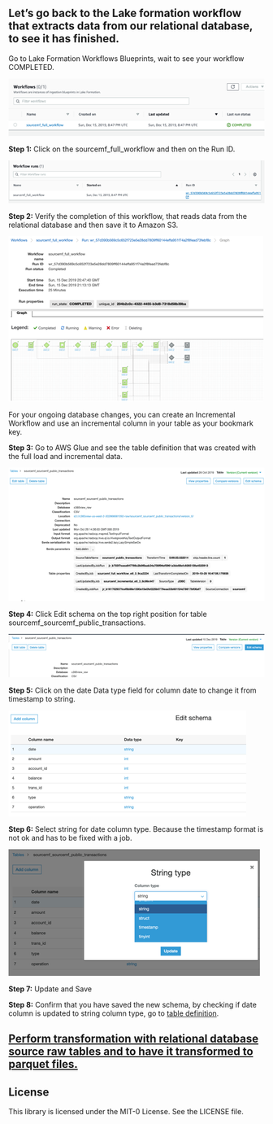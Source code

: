 ## Let’s go back to the Lake formation workflow that extracts data from our relational database, to see it has finished.

Go to Lake Formation Workflows Blueprints, wait to see your workflow COMPLETED.

![bp 0](pic-wf00.png)


**Step 1:** Click on the sourcemf_full_workflow and then on the Run ID.

![bp 0](pic-wf01.png)


**Step 2:** Verify the completion of this workflow, that reads data from the relational database and then save it to Amazon S3.

![bp 1](pic-wf02.png)

For your ongoing database changes, you can create an Incremental Workflow and use an incremental column in your table as your bookmark key.




**Step 3:** Go to AWS Glue and see the table definition that was created with the full load and incremental data.

![bp 1](pic-wf03.png)

**Step 4:** Click Edit schema on the top right position for table sourcemf_sourcemf_public_transactions.


![bp 1](pic-wf04.png)


**Step 5:** Click on the date Data type field for column date to change it from timestamp to string.

![bp 1](pic-wf05.png)


**Step 6:** Select string for date column type. Because the timestamp format is not ok and has to be fixed with a job.

![bp 1](pic-wf06.png)

**Step 7:** Update and Save

**Step 8:** Confirm that you have saved the new schema, by checking if date column is updated to string column type, go to [table definition](https://us-west-2.console.aws.amazon.com/glue/home?region=us-west-2#table:name=sourcemf_sourcemf_public_transactions;namespace=c360view_raw).




## [Perform transformation with relational database source raw tables and to have it transformed to parquet files.](../transdb/README.md)


## License

This library is licensed under the MIT-0 License. See the LICENSE file.
